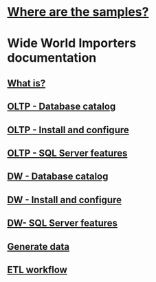 # [Where are the samples?](sql-samples-where-are.md)
# Wide World Importers documentation
## [What is?](wide-world-importers-what-is.md)
## [OLTP - Database catalog](wide-world-importers-oltp-database-catalog.md)
## [OLTP - Install and configure](wide-world-importers-oltp-install-configure.md)
## [OLTP - SQL Server features](wide-world-importers-oltp-use-of-sql-server-features.md)

## [DW - Database catalog](wide-world-importers-dw-database-catalog.md)
## [DW - Install and configure](wide-world-importers-dw-install-configure.md)
## [DW- SQL Server features](wide-world-importers-dw-use-of-sql-server-features.md)
## [Generate data](wide-world-importers-generate-data.md)
## [ETL workflow](wide-world-importers-perform-etl.md)

